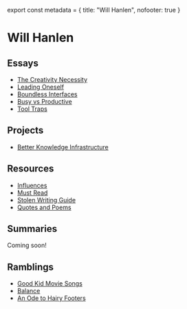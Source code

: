 export const metadata = {
  title: "Will Hanlen",
  nofooter: true
}


# Will Hanlen


## Essays

-   [The Creativity Necessity](essays/the_creativity_necessity)
-   [Leading Oneself](essays/leading_oneself)
-   [Boundless Interfaces](essays/boundless_interfaces)
-   [Busy vs Productive](essays/busy_vs_productive)
-   [Tool Traps](essays/tool_traps)


## Projects

-   [Better Knowledge Infrastructure](projects/better_knowledge_infrastructure)


## Resources

-   [Influences](resources/influences)
-   [Must Read](resources/must_read)
-   [Stolen Writing Guide](resources/stolen_writing_guide)
-   [Quotes and Poems](resources/quotes_and_poems)


## Summaries

Coming soon!


## Ramblings

-   [Good Kid Movie Songs](ramblings/good_kid_movie_songs)
-   [Balance](ramblings/balance)
-   [An Ode to Hairy Footers](ramblings/an_ode_to_hairy_footers)

